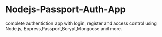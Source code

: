 # Nodejs-Passport-Auth-App
complete authentiction app with login, register and access control using Node.js, Express,Passport,Bcrypt,Mongoose and more.
